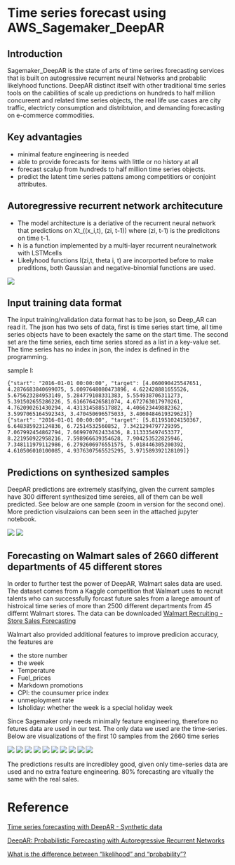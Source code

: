 # Time series forecast using AWS_Sagemaker_DeepAR
## Introduction 
Sagemaker_DeepAR is the state of arts of time serires forecasting services that is built on autogressive recurrent neural Networks and probablic likelyhood functions. DeepAR distinct itself with other traditional time series tools on the cabilities of scale up predictions on hundreds to half million concureent and related time series objects, the real life use cases are city traffic, electricty consumption and distribtuion, and demanding forecasting on e-commerce commodities. 

## Key advantagies
- minimal feature engineering is needed
- able to provide forecasts for items with little or no history at all
- forecast scalup from hundreds to half million time series objects.
- predict the latent time series pattens among competitiors or conjoint attributes.

## Autoregressive recurrent network architecuture 
- The model architecture is a deriative of the recurrent neural network that predictions on Xt_((x_i,t), (zi, t-1)) where (zi, t-1) is the predicitons on time t-1.
- h is a function implemented by a multi-layer recurrent neuralnetwork with LSTMcells
- Likelyhood functions l(zi,t, theta i, t) are incorported before to make preditions, both Gaussian and negative-binomial functions are used.

![ ](DeepAR.png?raw=true "Title")



## Input training data format
The input training/validation data format has to be json, so Deep_AR can read it. The json has two sets of data, first is time series start time, all time series objects have to been exactely the same on the start time. The second set are the time series, each time series stored as a list in a key-value set. The time series has no index in json, the index is defined in the programming. 

sample I:

    {"start": "2016-01-01 00:00:00", "target": [4.060090425547651, 4.2876683840699075, 5.0097648080473896, 4.622428881655526, 5.675623284953149, 5.284779108331383, 5.554938706311273, 5.391502655286226, 5.616676426581074, 4.672763017970261, 4.762090261430294, 4.431314588517882, 4.406623449882362, 3.5997065164592343, 3.470450696575033, 3.4060484619329623]}
    {"start": "2016-01-01 00:00:00", "target": [5.811951024150367, 6.648385923124836, 6.72514532560852, 7.3421294797729395, 7.067992454862794, 7.669970762433436, 8.113335497453377, 8.221950922958216, 7.598966639354628, 7.904253522825946, 7.348111979112986, 6.2792606976551575, 5.018446305200392, 4.610506010100085, 4.9376307565525295, 3.971589392128109]}


## Predictions on synthesized samples

DeepAR predictions are extremely stasifying, given the current samples have 300 different synthesized time sereies, all of them can be well predicted. See below are one sample (zoom in version for the second one). More prediction visulzaions can been seen in the attached jupyter notebook.

![ ](download1.png?raw=true "Title")
![ ](download2.png?raw=true "Title")


## Forecasting on Walmart sales of 2660 different departments of 45 different stores
In order to further test the power of DeepAR, Walmart sales data are used. The dataset comes from a Kaggle competition that Walmart uses to recruit talents who can successfully forcast future sales from a larege amount of histroical time series of more than 2500 different departments from 45 differnt Walmart stores. The data can be downloaded [Walmart Recruiting - Store Sales Forecasting](https://www.kaggle.com/c/walmart-recruiting-store-sales-forecasting)

Walmart also provided additional features to improve predicion accuracy, the features are

- the store number
- the week
- Temperature
- Fuel_prices
- Markdown promotions
- CPI: the counsumer price index
- unmeployment rate
- Isholiday: whether the week is a special holiday week

Since Sagemaker only needs minimally feature engineering, therefore no fetures data are used in our test. The only data we used are the time-series. Below are visualizations of the first 10 samples from the 2660 time series

![ ](Unknown?raw=true "Title")
![ ](Unknown-2?raw=true "Title")
![ ](Unknown-3?raw=true "Title")
![ ](Unknown-4?raw=true "Title")
![ ](Unknown-5?raw=true "Title")
![ ](Unknown-6?raw=true "Title")
![ ](Unknown-7?raw=true "Title")
![ ](Unknown-8?raw=true "Title")
![ ](Unknown-9?raw=true "Title")
![ ](Unknown-10?raw=true "Title")

The predictions results are incredibley good, given only time-series data are used and no extra feature engineering. 80% forecasting are vitually the same with the real sales. 



# Reference
[Time series forecasting with DeepAR - Synthetic data](https://github.com/awslabs/amazon-sagemaker-examples/blob/master/introduction_to_amazon_algorithms/deepar_synthetic/deepar_synthetic.ipynb)

[DeepAR: Probabilistic Forecasting with Autoregressive Recurrent Networks](https://arxiv.org/abs/1704.04110)


[What is the difference between “likelihood” and “probability”?](https://stats.stackexchange.com/questions/2641/what-is-the-difference-between-likelihood-and-probability)
